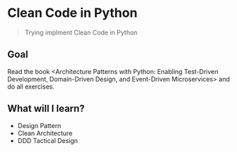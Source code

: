 # Clean Code in Python
> Trying implment Clean Code in Python

## Goal
Read the book <Architecture Patterns with Python: Enabling Test-Driven Development, Domain-Driven Design, and Event-Driven Microservices> and do all exercises.

## What will I learn?
- Design Pattern
- Clean Architecture
- DDD Tactical Design
